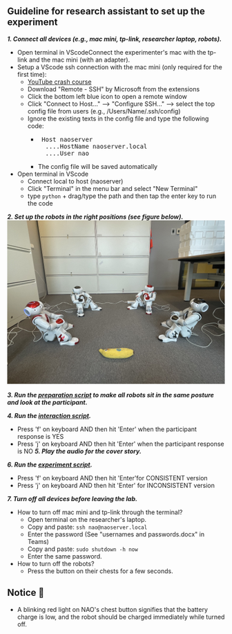 ## Guideline for research assistant to set up the experiment
***1. Connect all devices (e.g., mac mini, tp-link, researcher laptop, robots).***
  - Open terminal in VScodeConnect the experimenter's mac with the tp-link and the mac mini (with an adapter).
  - Setup a VScode ssh connection with the mac mini (only required for the first time):
    - [YouTube crash course](https://www.youtube.com/watch?v=cOopQQIL8JU)
    - Download "Remote - SSH" by Microsoft from the extensions
    - Click the bottom left blue icon to open a remote window
    - Click "Connect to Host..." --> "Configure SSH..." --> select the top config file from users (e.g., /Users/Name/.ssh/config)
    - Ignore the existing texts in the config file and type the following code:
      - <pre> Host naoserver 
          ....HostName naoserver.local 
          ....User nao </pre>
      - The config file will be saved automatically
  - Open terminal in VScode
    - Connect local to host (naoserver)
    - Click "Terminal" in the menu bar and select "New Terminal"
    - type `python` + drag/type the path and then tap the enter key to run the code
  
***2. Set up the robots in the right positions (see figure below).*** ![robotsetup](https://github.com/UvA-CW-Robo-research/Multi-Nao-Speech-Orchestration/blob/main/robotsetup.jpeg)

***3. Run the [preparation script](https://github.com/UvA-CW-Robo-research/Multi-Nao-Speech-Orchestration/blob/main/nao_preparation.py) to make all robots sit in the same posture and look at the participant.*** 

***4. Run the [interaction script](https://github.com/UvA-CW-Robo-research/Multi-Nao-Speech-Orchestration/blob/main/nao_interactions.py).***
- Press 'f' on keyboard AND then hit 'Enter' when the participant response is YES
- Press 'j' on keyboard AND then hit 'Enter' when the participant response is NO
***5. Play the audio for the cover story.***

***6. Run the [experiment script](https://github.com/UvA-CW-Robo-research/Multi-Nao-Speech-Orchestration/blob/main/nao_experiment.py).***
- Press 'f' on keyboard AND then hit 'Enter'for CONSISTENT version
- Press 'j' on keyboard AND then hit 'Enter' for INCONSISTENT version

***7. Turn off all devices before leaving the lab.***
  - How to turn off mac mini and tp-link through the terminal?
    - Open terminal on the researcher's laptop.
    - Copy and paste: `ssh nao@naoserver.local`
    - Enter the password (See "usernames and passwords.docx" in Teams)
    - Copy and paste: `sudo shutdown -h now`
    - Enter the same password.
  - How to turn off the robots?
    - Press the button on their chests for a few seconds.
  
## Notice 🔋
- A blinking red light on NAO's chest button signifies that the battery charge is low, and the robot should be charged immediately while turned off.




